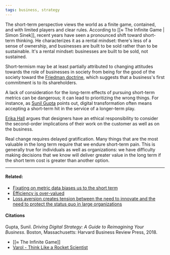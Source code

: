 ```yaml
---
tags: business, strategy
---
```


The short-term perspective views the world as a finite game, contained, and with limited players and clear rules. According to [[≈ The Infinite Game | Simon Sinek]], recent years have seen a pronounced shift toward short-term thinking. He characterizes it as a rental mindset: there's less of a sense of ownership, and businesses are built to be sold rather than to be sustainable. It's a rental mindset: businesses are built to be sold, not sustained.

Short-termism may be at least partially attributed to changing attitudes towards the role of businesses in society from being for the good of the society toward the [Friedman doctrine](https://publish.obsidian.md/mobydiction/Friedman+doctrine), which suggests that a business's first commitment is to its shareholders.

A lack of consideration for the long-term effects of pursuing short-term metrics can be dangerous; it can lead to prioritizing the wrong things. For instance, as [Sunil Gupta](https://publish.obsidian.md/mobydiction/Gupta+-+Driving+Digital+Strategy) points out, digital transformation often means accepting a short-term hit in the service of a longer-term play.

[Erika Hall](https://publish.obsidian.md/mobydiction/Hall+-+Thinking+in+Triplicate) argues that designers have an ethical responsibility to consider the second-order implications of their work on the customer as well as on the business.

Real change requires delayed gratification. Many things that are the most valuable in the long term require that we endure short-term pain. This is generally true for individuals as well as organizations: we have difficulty making decisions that we know will deliver greater value in the long term if the short term cost is greater than another option.

---

#### Related:

-   [Fixating on metric data biases us to the short term](https://publish.obsidian.md/mobydiction/notes/Fixating+on+metric+data+biases+us+to+the+short+term)
-   [Efficiency is over-valued](https://publish.obsidian.md/mobydiction/Efficiency+is+over-valued)
-   [Loss aversion creates tension between the need to innovate and the need to protect the status quo in large organizations](https://publish.obsidian.md/mobydiction/notes/Loss+aversion+creates+tension+between+the+need+to+innovate+and+the+need+to+protect+the+status+quo+in+large+organizations)

#### Citations

Gupta, Sunil. _Driving Digital Strategy: A Guide to Reimagining Your Business_. Boston, Massachusetts: Harvard Business Review Press, 2018.

-   [[≈ The Infinite Game]]
-   [Varol - Think Like a Rocket Scientist](https://publish.obsidian.md/mobydiction/Varol+-+Think+Like+a+Rocket+Scientist)